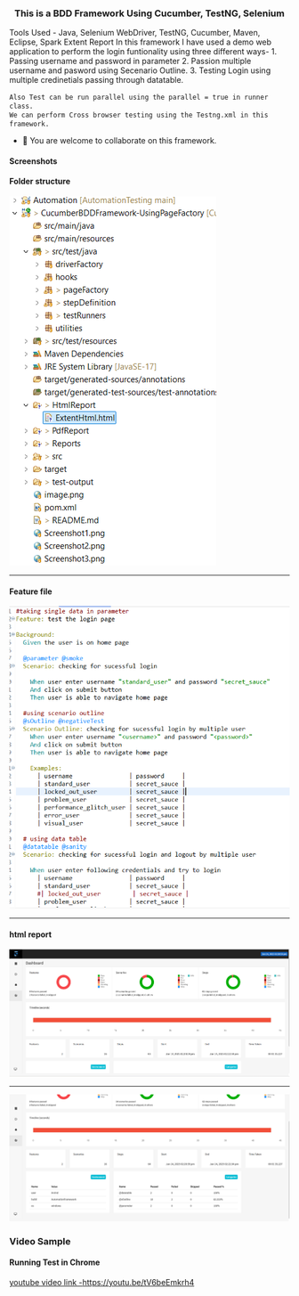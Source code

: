 
<h3 align="center">This is a BDD Framework Using Cucumber, TestNG, Selenium
</h3>
    Tools Used -
    Java, Selenium WebDriver, TestNG, Cucumber, Maven, Eclipse, Spark Extent Report
    In this framework I have used a demo web application to perform the login funtionality using three different ways-
    1. Passing username and password in parameter
    2. Passion multiple username and pasword using Secenario Outline.
    3. Testing Login using multiple credinetials passing through datatable.

    Also Test can be run parallel using the parallel = true in runner class.
    We can perform Cross browser testing using the Testng.xml in this framework.
    

 - 💞️ You are welcome to collaborate on this framework.


#### Screenshots

#### Folder structure

![](Screenshot7.png)

___
#### Feature file

![](Screenshot8.png)
___

#### html report

![](Screenshot4.png)

___

![](Screenshot5.png)



### Video Sample

#### Running Test in Chrome


[youtube video link -https://youtu.be/tV6beEmkrh4 ](https://youtu.be/tV6beEmkrh4)


